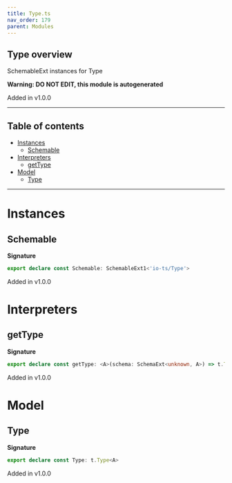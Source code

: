 ```yaml
---
title: Type.ts
nav_order: 179
parent: Modules
---
```


## Type overview

SchemableExt instances for Type

**Warning: DO NOT EDIT, this module is autogenerated**

Added in v1.0.0

---

<h2 class="text-delta">Table of contents</h2>

- [Instances](#instances)
  - [Schemable](#schemable)
- [Interpreters](#interpreters)
  - [getType](#gettype)
- [Model](#model)
  - [Type](#type)

---

# Instances

## Schemable

**Signature**

```ts
export declare const Schemable: SchemableExt1<'io-ts/Type'>
```

Added in v1.0.0

# Interpreters

## getType

**Signature**

```ts
export declare const getType: <A>(schema: SchemaExt<unknown, A>) => t.Type<A>
```

Added in v1.0.0

# Model

## Type

**Signature**

```ts
export declare const Type: t.Type<A>
```

Added in v1.0.0
